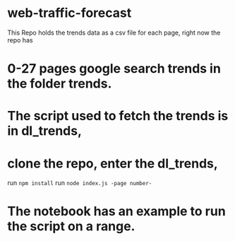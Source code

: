 # web-traffic-forecast
This Repo holds the trends data as a csv file for each page,
right now the repo has
# 0-27 pages google search trends in the folder trends.

# The script used to fetch the trends is in dl_trends,

# clone the repo, enter the dl_trends, 
run ```npm install```
run ```node index.js -page number-```
# The notebook has an example to run the script on a range.
